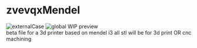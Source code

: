 zvevqxMendel
============
<img src="http://i.imgur.com/OSbYXu0.png" alt="externalCase" >
<img src="http://i.imgur.com/CMq2UBU.png" alt="global WIP preview">

<br>
beta file for a 3d printer based on mendel i3  
all stl will be for 3d print OR cnc machining 

